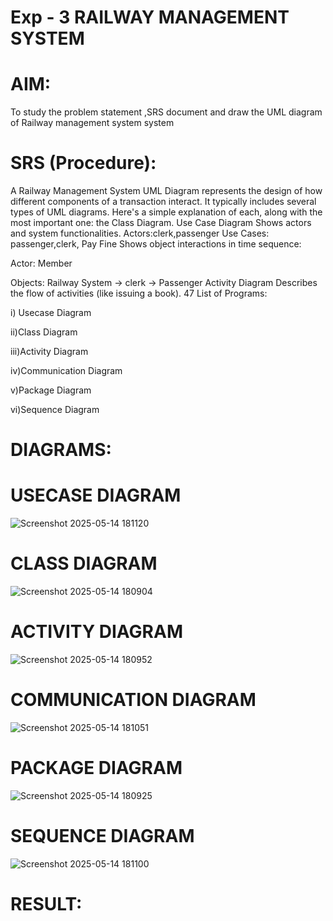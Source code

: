 # Exp - 3 RAILWAY MANAGEMENT SYSTEM

# AIM:
To study the problem statement ,SRS document and draw the UML diagram of Railway management system system
# SRS (Procedure):
A Railway Management System UML Diagram represents the design of how different components of a transaction interact. It typically includes several types of UML diagrams. Here's a simple explanation of each, along with the most important one: the Class Diagram.
Use Case Diagram
Shows actors and system functionalities.
Actors:clerk,passenger
Use Cases: passenger,clerk, Pay Fine
Shows object interactions in time sequence:

Actor: Member

Objects: Railway System → clerk → Passenger
Activity Diagram
Describes the flow of activities (like issuing a book).
47
List of Programs:

i) Usecase Diagram

ii)Class Diagram

iii)Activity Diagram

iv)Communication Diagram

v)Package Diagram

vi)Sequence Diagram

# DIAGRAMS:
# USECASE DIAGRAM
![Screenshot 2025-05-14 181120](https://github.com/user-attachments/assets/ae97f9b8-7d95-4fb7-9fa8-ee2adfc04814)

# CLASS DIAGRAM
![Screenshot 2025-05-14 180904](https://github.com/user-attachments/assets/9d1bbc0d-8a85-4c8a-a51c-11812dfd8688)

# ACTIVITY DIAGRAM
![Screenshot 2025-05-14 180952](https://github.com/user-attachments/assets/55e262c0-d938-42d3-8b4c-7e61cfb4e14a)

# COMMUNICATION DIAGRAM
![Screenshot 2025-05-14 181051](https://github.com/user-attachments/assets/a7f6d60c-8cd6-4e38-9575-01d8d608ecc1)

# PACKAGE DIAGRAM
![Screenshot 2025-05-14 180925](https://github.com/user-attachments/assets/7a43b404-7624-42c7-ab53-959cde5661f0)

# SEQUENCE DIAGRAM

![Screenshot 2025-05-14 181100](https://github.com/user-attachments/assets/23956924-e753-4e24-aa0a-080b43c9368c)



# RESULT:
